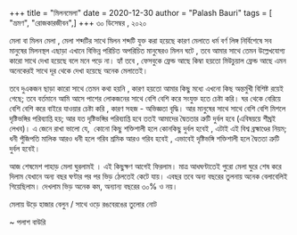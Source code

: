 +++
title = "মিলনমেলা"
date = 2020-12-30
author = "Palash Bauri"
tags = [ "ভ্রমণ", "রোজকারজীবন",]
+++
৩০ ডিসেম্বর , ২০২০  

মেলা বা মিলন মেলা , মেলা শব্দটির সাথে মিলন শব্দটি যুক্ত করা হয়েছে কারণ
মেলাতে ধর্ম বর্ণ লিঙ্গ নির্বিশেষে সব মানুষের মিলনস্থল এছাড়া এখানে
বিভিন্ন পরিচিত অপরিচিত মানুষেরও মিলন ঘটে , তবে আমার সাথে তেমন
উল্লেখযোগ্য কারো সাথে দেখা হয়েছে বলে মনে পড়ে না। হ্যাঁ তবে , ফেসবুকে
ফ্রেন্ড আছে কিম্বা হয়তো মিউচুয়াল ফ্রেন্ড আছে এমন অনেকেরই সাথে দূর থেকে
দেখা হয়েছে অনেক মেলাতেই।

তবে দুএকজন ছাড়া কারো সাথে তেমন কথা হয়নি , কারণ হয়তো আমার কিছু মধ্যে এখনো
কিছ অন্তর্মুখী বিশিষ্ট রয়েই গেছে; তবে বর্তমানে আমি আসে পাশের লোকজনের
সাথে বেশি বেশি করে সংযুক্ত হতে চেষ্টা করি। ঘর থেকে বেরিয়ে বেশি বেশি করে
বাইরে যাওয়ার চেষ্টা করি , কারণ সহজ - অভিজ্ঞতা বৃদ্ধি। আর মানুষের সাথে
সাথে বেশি বেশি মিশলে দৃষ্টিভঙ্গির পরিব্যাপ্তি হয়; আর যত দৃষ্টিভঙ্গির
পরিব্যাপ্তি হবে ততই আমাদের দ্বৈততার ত্রুটি দুর্বল হবে (এবিষয়য়ে শীঘ্রই
লেখব)। এ জেনে রাখা ভালো যে,  কোনো কিছু শক্তিশালী হলে কোনকিছু দুর্বল হবেই
, এটাই এই বিশ্ব ব্রহ্মাণ্ডের নিয়ম; ধনী পুঁজিপতি মালিক আরও ধনী হলে গরিব
শ্রমিক আরও গরিব হবেই , এভাবেই দৃষ্টিভঙ্গি শক্তিশালী হলে দ্বৈততা ত্রুটি
দুর্বল হবেই।  

আজ শেষমেশ পাহাড় মেলা ঘুরলামই । এই কিছুক্ষণ আগেই ফিরলাম। মাত্র আধঘণ্টাতেই
পুরো মেলা ঘুরে শেষ করে দিলাম যেখানে অন্য বছর ঘণ্টার পর পর ভিড় ঠেলতেই
কেটে যায়। এবছর তবে অন্য বছরের তুলনায় অনেক বেলাবেলিই গিয়েছিলাম। দেখলাম
ভিড় অনেক কম, অন্যান্য বছরের ৩০% ও নয়।  

 

মেলায় উড়ে হাজার বেলুন / সাথে ওড়ে রঙবেরঙের তুলোর নোট

  

~ পলাশ বাউরি
